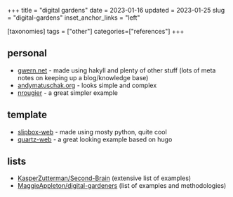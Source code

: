 +++
title = "digital gardens"
date = 2023-01-16
updated = 2023-01-25
slug = "digital-gardens"
inset_anchor_links = "left"

[taxonomies]
tags = ["other"]
categories=["references"]
+++
## personal
+ [gwern.net](https://www.gwern.net/) - made using hakyll and plenty of other stuff (lots of meta notes on keeping up a blog/knowledge base)
+ [andymatuschak.org](https://notes.andymatuschak.org/) - looks simple and complex
+ [nrougier](https://www.labri.fr/perso/nrougier/) - a great simpler example

## template
+ [slipbox-web](https://lggruspe.github.io/slipbox/#home) - made using mosty python, quite cool
+ [quartz-web](https://quartz.jzhao.xyz/) - a great looking example based on hugo

## lists
+ [KasperZutterman/Second-Brain](https://github.com/KasperZutterman/Second-Brain) (extensive list of examples)
+ [MaggieAppleton/digital-gardeners](https://github.com/MaggieAppleton/digital-gardeners) (list of examples and methodologies)
